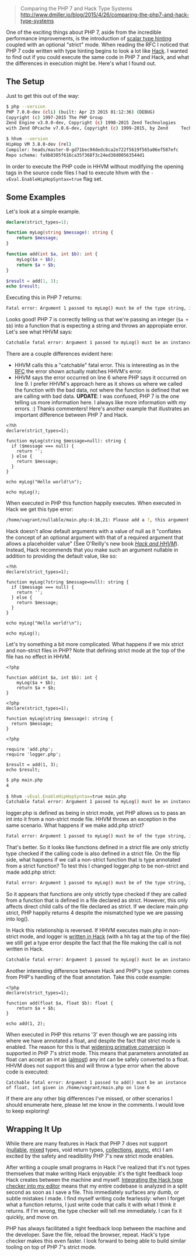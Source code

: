 >Comparing the PHP 7 and Hack Type Systems
>http://www.dmiller.io/blog/2015/4/26/comparing-the-php7-and-hack-type-systems


One of the exciting things about PHP 7, aside from the incredible performance improvements, is the introduction of [scalar type hinting](https://wiki.php.net/rfc/scalar_type_hints_v5) coupled with an optional "strict" mode. When reading the RFC I noticed that PHP 7 code written with type hinting begins to look a lot like [Hack](http://hacklang.org/). I wanted to find out if you could execute the same code in PHP 7 and Hack, and what the differences in execution might be. Here's what I found out.

## The Setup

Just to get this out of the way:

```bash
$ php --version
PHP 7.0.0-dev (cli) (built: Apr 23 2015 01:12:36) (DEBUG)
Copyright (c) 1997-2015 The PHP Group
Zend Engine v3.0.0-dev, Copyright (c) 1998-2015 Zend Technologies
with Zend OPcache v7.0.6-dev, Copyright (c) 1999-2015, by Zend     Technologies
```

```bash
$ hhvm --version
HipHop VM 3.8.0-dev (rel)
Compiler: heads/master-0-gd71bec94dedc8ca2e722f5619f565a06ef587efc
Repo schema: fa9b8305f616ca35f368f3c24ed30d00563544d1
```

In order to execute the PHP code in HHVM without modifying the opening tags in the source code files I had to execute hhvm with the `-vEval.EnableHipHopSyntax=true` flag set.

## Some Examples

Let's look at a simple example.

```php
declare(strict_types=1);

function myLog(string $message): string {
	return $message;
}

function add(int $a, int $b): int {
    myLog($a + $b);
    return $a + $b;
}

$result = add(1, 3);
echo $result;
```

Executing this in PHP 7 returns:

```bash
Fatal error: Argument 1 passed to myLog() must be of the type string, integer given, called in /home/vagrant/basic/main.php on line 9 and defined in /home/vagrant/basic/main.php on line 4
```

Looks good! PHP 7 is correctly telling us that we're passing an integer (`$a + $b`) into a function that is expecting a string and throws an appropiate error. Let's see what HHVM says:

```bash
Catchable fatal error: Argument 1 passed to myLog() must be an instance of string, int given in /home/vagrant/basic/main.php on line 6
```

There are a couple differences evident here:

*   HHVM calls this a "catchable" fatal error. This is interesting as in the [RFC](https://wiki.php.net/_export/code/rfc/scalar_type_hints_v5?codeblock=9) the error shown actually matches HHVM's error.
*   HHVM says the error occurred on line 6 where PHP says it occurred on line 9\. I prefer HHVM's approach here as it shows us where we called the function with the bad data, not where the function is defined that we are calling with bad data. **UPDATE**: I was confused, PHP 7 is the one telling us more information here. I always like more information with my errors. :) Thanks commenters! Here's another example that illustrates an important difference between PHP 7 and Hack.

```
<?hh
declare(strict_types=1);

function myLog(string $message=null): string {
  if ($message === null) {
    return '';
  } else {
    return $message;
  }
}

echo myLog("Hello world!\n");

echo myLog();
```

When executed in PHP this function happily executes. When executed in Hack we get this type error:

```bash
/home/vagrant/nullable/main.php:4:16,21: Please add a ?, this argument can be null (Typing[4065])
```

Hack doesn't allow default arguments with a value of null as it "conflates the concept of an optional argument with that of a required argument that allows a placeholder value" (See O'Reilly's new book _[Hack and HHVM](http://shop.oreilly.com/product/0636920037194.do)_). Instead, Hack recommends that you make such an argument nullable in addition to providing the default value, like so:

```
<?hh
declare(strict_types=1);

function myLog(?string $message=null): string {
  if ($message === null) {
    return '';
  } else {
    return $message;
  }
}

echo myLog("Hello world!\n");

echo myLog();
```

Let's try something a bit more complicated. What happens if we mix strict and non-strict files in PHP? Note that defining strict mode at the top of the file has no effect in HHVM.

```
<?php

function add(int $a, int $b): int {
    myLog($a + $b);
    return $a + $b;
}
```

```
<?php
declare(strict_types=1);

function myLog(string $message): string {
  return $message;
}
```

```
<?php

require 'add.php';
require 'logger.php';

$result = add(1, 3);
echo $result;
```

```bash
$ php main.php
4
 
$ hhvm -vEval.EnableHipHopSyntax=true main.php
Catchable fatal error: Argument 1 passed to myLog() must be an instance of string, int given in /home/vagrant/separate_files_mixed/logger.php on line 6
```

logger.php is defined as being in strict mode, yet PHP allows us to pass an int into it from a non-strict mode file. HHVM throws an exception in the same scenario. What happens if we make add.php strict?

```bash
Fatal error: Argument 1 passed to myLog() must be of the type string, integer given, called in /home/vagrant/separate_files_mixed/add.php on line 5 and defined in /home/vagrant/separate_files_mixed/logger.php on line 4
```

That's better. So it looks like functions defined in a strict file are only strictly type checked if the calling code is also defined in a strict file. On the flip side, what happens if we call a non-strict function that is type annotated from a strict function? To test this I changed logger.php to be non-strict and made add.php strict:

```bash
Fatal error: Argument 1 passed to myLog() must be of the type string, integer given, called in /home/vagrant/separate_files_mixed/add.php on line 5 and defined in /home/vagrant/separate_files_mixed/logger.php on line 3
```

So it appears that functions are only strictly type checked if they are called from a function that is defined in a file declared as strict. However, this only affects direct child calls of the file declared as strict. If we declare main.php strict, PHP happily returns 4 despite the mismatched type we are passing into log().

In Hack this relationship is reversed. If HHVM executes main.php in non-strict mode, and logger is [written in Hack](https://gist.github.com/jazzdan/fe0648a6848dadda5039) (with a hh tag at the top of the file) we still get a type error despite the fact that the file making the call is not written in Hack.

```bash
Catchable fatal error: Argument 1 passed to myLog() must be an instance of string, int given in /home/vagrant/separate_files_mixed/logger.php on line 5
```

Another interesting difference between Hack and PHP's type system comes from PHP's handling of the float annotation. Take this code example:

```
<?php
declare(strict_types=1);

function add(float $a, float $b): float {
    return $a + $b;
}

echo add(1, 2);
```

When executed in PHP this returns '3' even though we are passing ints where we have annotated a float, and despite the fact that strict mode is enabled. The reason for this is that [widening primative conversion](http://docs.oracle.com/javase/specs/jls/se7/html/jls-5.html#jls-5.1.2) is supported in PHP 7's strict mode. This means that parameters annotated as float can accept an int as ([almost](https://wiki.php.net/rfc/scalar_type_hints_v5#int_-_float_conversion_isn_t_lossless)) any int can be safely converted to a float. HHVM does not support this and will throw a type error when the above code is executed:

```
Catchable fatal error: Argument 1 passed to add() must be an instance of float, int given in /home/vagrant/main.php on line 6
```

If there are any other big differences I've missed, or other scenarios I should enumerate here, please let me know in the comments. I would love to keep exploring!

## Wrapping It Up

While there are many features in Hack that PHP 7 does not support ([nullable](http://docs.hhvm.com/manual/en/hack.nullable.php), [mixed](http://docs.hhvm.com/manual/en/hack.annotations.mixedtypes.php) types, void return types, [collections](http://docs.hhvm.com/manual/en/hack.collections.php), [async](http://docs.hhvm.com/manual/en/hack.async.php), etc) I am excited by the safety and readibility PHP 7's new strict mode enables.

After writing a couple small programs in Hack I've realized that it's not types themselves that make writing Hack enjoyable: it's the tight feedback loop Hack creates between the machine and myself. [Integrating the Hack type checker into my editor](https://github.com/hhvm/vim-hack) means that my entire codebase is analyzed in a split second as soon as I save a file. This immediately surfaces any dumb, or subtle mistakes I made. I find myself writing code fearlessly: when I forget what a function returns, I just write code that calls it with what I think it returns. If I'm wrong, the type checker will tell me immediately. I can fix it quickly, and move on.

PHP has always facilitated a tight feedback loop between the machine and the developer. Save the file, reload the browser, repeat. Hack's type checker makes this even faster. I look forward to being able to build similar tooling on top of PHP 7's strict mode.